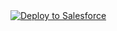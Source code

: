 <a href="https://githubsfdeploy.herokuapp.com?owner=jarki7777&repo=test-data-factory&ref=master">
  <img alt="Deploy to Salesforce"
       src="https://raw.githubusercontent.com/afawcett/githubsfdeploy/master/deploy.png">
</a>